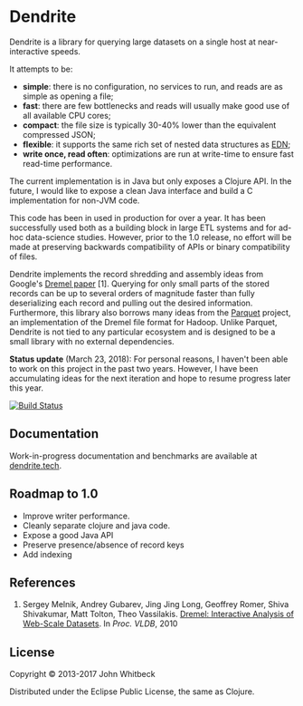 # Dendrite

Dendrite is a library for querying large datasets on a single host at near-interactive speeds.

It attempts to be:

- __simple__: there is no configuration, no services to run, and reads are as simple as opening a file;
- __fast__: there are few bottlenecks and reads will usually make good use of all available CPU cores;
- __compact__: the file size is typically 30-40% lower than the equivalent compressed JSON;
- __flexible__: it supports the same rich set of nested data structures as [EDN][];
- __write once, read often__: optimizations are run at write-time to ensure fast read-time performance.

[EDN]: https://github.com/edn-format/edn


The current implementation is in Java but only exposes a Clojure API. In the future, I would like to expose a
clean Java interface and build a C implementation for non-JVM code.

This code has been in used in production for over a year. It has been successfully used both as a building
block in large ETL systems and for ad-hoc data-science studies. However, prior to the 1.0 release, no effort
will be made at preserving backwards compatibility of APIs or binary compatibility of files.

Dendrite implements the record shredding and assembly ideas from Google's [Dremel paper][Dremel] [1]. Querying
for only small parts of the stored records can be up to several orders of magnitude faster than fully
deserializing each record and pulling out the desired information. Furthermore, this library also borrows many ideas from the [Parquet][] project, an implementation of the
Dremel file format for Hadoop. Unlike Parquet, Dendrite is not tied to any particular ecosystem and is
designed to be a small library with no external dependencies.


[Dremel]: http://research.google.com/pubs/pub36632.html
[Parquet]: http://parquet.io/

__Status update__ (March 23, 2018): For personal reasons, I haven't been able to work on this project in the
past two years. However, I have been accumulating ideas for the next iteration and hope to resume progress
later this year.

[![Build Status](https://travis-ci.org/jwhitbeck/dendrite.png)](https://travis-ci.org/jwhitbeck/dendrite.png)

## Documentation

Work-in-progress documentation and benchmarks are available at [dendrite.tech](http://dendrite.tech).

## Roadmap to 1.0

- Improve writer performance.
- Cleanly separate clojure and java code.
- Expose a good Java API
- Preserve presence/absence of record keys
- Add indexing

## References

1. Sergey Melnik, Andrey Gubarev, Jing Jing Long, Geoffrey Romer, Shiva Shivakumar, Matt Tolton, Theo Vassilakis.
[Dremel: Interactive Analysis of Web-Scale Datasets][Dremel].
In _Proc. VLDB_, 2010

## License

Copyright &copy; 2013-2017 John Whitbeck

Distributed under the Eclipse Public License, the same as Clojure.
